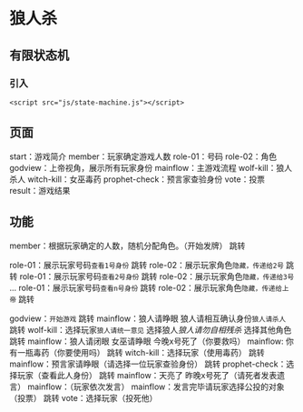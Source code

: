 # 狼人杀
## 有限状态机
### 引入
```
<script src="js/state-machine.js"></script>
```
## 页面
start：游戏简介
member：玩家确定游戏人数
role-01：号码
role-02：角色
godview：上帝视角，展示所有玩家身份
mainflow：主游戏流程
wolf-kill：狼人杀人
witch-kill：女巫毒药
prophet-check：预言家查验身份
vote：投票
result：游戏结果
## 功能
member：根据玩家确定的人数，随机分配角色。（开始发牌）
跳转

role-01：展示玩家号码`查看1号身份`
跳转
role-02：展示玩家角色`隐藏，传递给2号`
跳转
role-01：展示玩家号码`查看2号身份`
跳转
role-02：展示玩家角色`隐藏，传递给3号`
...
role-01：展示玩家号码`查看n号身份`
跳转
role-02：展示玩家角色`隐藏，传递给上帝`
跳转

godview：`开始游戏`
跳转
mainflow：狼人请睁眼 狼人请相互确认身份`狼人请杀人`
跳转
wolf-kill：选择玩家`狼人请统一意见`
选择狼人*狼人请勿自相残杀*
选择其他角色跳转
mainflow：狼人请闭眼 女巫请睁眼 今晚x号死了（你要救吗）
mainflow: 	你有一瓶毒药（你要使用吗）
跳转
witch-kill：选择玩家（使用毒药）
跳转
mainflow：预言家请睁眼（请选择一位玩家查验身份）
跳转
prophet-check：选择玩家（查看此人身份）
跳转
mainflow：天亮了 昨晚x号死了（请死者发表遗言）
mainflow：（玩家依次发言）
mainflow：发言完毕请玩家选择公投的对象（投票）
跳转
vote：选择玩家（投死他）

